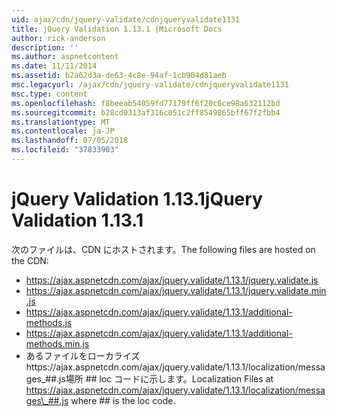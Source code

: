 ```yaml
---
uid: ajax/cdn/jquery-validate/cdnjqueryvalidate1131
title: jQuery Validation 1.13.1 |Microsoft Docs
author: rick-anderson
description: ''
ms.author: aspnetcontent
ms.date: 11/11/2014
ms.assetid: b2a62d3a-de63-4c8e-94af-1cb904d81aeb
msc.legacyurl: /ajax/cdn/jquery-validate/cdnjqueryvalidate1131
msc.type: content
ms.openlocfilehash: f8beeab54059fd77179ff6f20c6ce98a632112bd
ms.sourcegitcommit: b28cd0313af316c051c2ff8549865bff67f2fbb4
ms.translationtype: MT
ms.contentlocale: ja-JP
ms.lasthandoff: 07/05/2018
ms.locfileid: "37833903"
---
```

<a name="jquery-validation-1131"></a><span data-ttu-id="4cf2d-102">jQuery Validation 1.13.1</span><span class="sxs-lookup"><span data-stu-id="4cf2d-102">jQuery Validation 1.13.1</span></span>
====================
<span data-ttu-id="4cf2d-103">次のファイルは、CDN にホストされます。</span><span class="sxs-lookup"><span data-stu-id="4cf2d-103">The following files are hosted on the CDN:</span></span>

- https://ajax.aspnetcdn.com/ajax/jquery.validate/1.13.1/jquery.validate.js
- https://ajax.aspnetcdn.com/ajax/jquery.validate/1.13.1/jquery.validate.min.js
- https://ajax.aspnetcdn.com/ajax/jquery.validate/1.13.1/additional-methods.js
- https://ajax.aspnetcdn.com/ajax/jquery.validate/1.13.1/additional-methods.min.js
- <span data-ttu-id="4cf2d-104">あるファイルをローカライズhttps://ajax.aspnetcdn.com/ajax/jquery.validate/1.13.1/localization/messages\_##.js場所 ## loc コードに示します。</span><span class="sxs-lookup"><span data-stu-id="4cf2d-104">Localization Files at https://ajax.aspnetcdn.com/ajax/jquery.validate/1.13.1/localization/messages\_##.js where ## is the loc code.</span></span>
